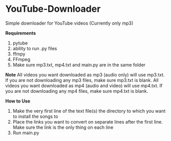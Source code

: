 # YouTube-Downloader
Simple downloader for YouTube videos (Currently only mp3)

**Requirements**
1. pytube
2. ability to run .py files
3. ffmpy
4. FFmpeg
5. Make sure mp3.txt, mp4.txt and main.py are in the same folder

**Note**
All videos you want downloaded as mp3 (audio only) will use mp3.txt. If you are not downloading any mp3 files, make sure mp3.txt is blank. 
All videos you want downloaded as mp4 (audio and video) will use mp4.txt. If you are not downloading any mp4 files, make sure mp4.txt is blank.

**How to Use**
1. Make the very first line of the text file(s) the directory to which you want to install the songs to
2. Place the links you want to convert on separate lines after the first line. Make sure the link is the only thing on each line
3. Run main.py
